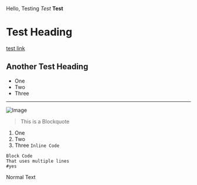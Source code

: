 Hello, Testing
*Test* 
**Test** 
# Test Heading #
[test link](https://youtube.com)
## Another Test Heading ## 
* One
* Two
* Three
--- 
![Image](https://www.testim.io/wp-content/uploads/2019/11/Testim-What-is-a-Test-Environment_-A-Guide-to-Managing-Your-Testing-A.png)
> This is a Blockquote
1. One
2. Two
3. Three
`Inline Code` 
``` 
Block Code 
That uses multiple lines
#yes
```
Normal Text
